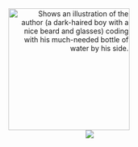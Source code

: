 <div id="header" align="right">
  <picture>
  <source media="(prefers-color-scheme: dark)" srcset="https://user-images.githubusercontent.com/56035644/208741958-567e36aa-61e9-4905-b3cc-22a91fa7c8e5.png">
  <source media="(prefers-color-scheme: light)" srcset="https://user-images.githubusercontent.com/56035644/206558804-392f3495-41f6-4fd6-ba79-2ce97ef1d93b.png">
  <img alt="Shows an illustration of the author (a dark-haired boy with a nice beard and glasses) coding with his much-needed bottle of water by his side." src="https://user-images.githubusercontent.com/56035644/206558804-392f3495-41f6-4fd6-ba79-2ce97ef1d93b.png" width="240px">
</picture>

</div>

  
<div id="header" align="right">
  <a href="https://www.linkedin.com/in/gabriel-viterbo/" target="_blank" >
    <img src="https://img.shields.io/badge/LinkedIn-blue?logo=linkedin&logoColor=white"></a>
  &ensp;&ensp;&ensp;&ensp;&ensp;&ensp;&ensp;&ensp;&ensp;&nbsp;
</div>
